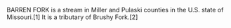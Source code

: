 BARREN FORK is a stream in Miller and Pulaski counties in the U.S. state of Missouri.[1] It is a tributary of Brushy Fork.[2]
